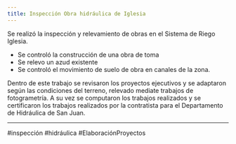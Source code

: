 ```yaml
---
title: Inspección Obra hidráulica de Iglesia
---
```


Se realizó la inspección y relevamiento de obras en el Sistema de Riego Iglesia.
* Se controló la construcción de una obra de toma 
* Se relevo un azud existente
* Se controló el movimiento de suelo de obra en canales de la zona. 

Dentro de este trabajo se revisaron los proyectos ejecutivos y se adaptaron según las condiciones del terreno, relevado mediate trabajos de fotogrametría. A su vez se computaron los trabajos realizados y se certificaron los trabajos realizados por la contratista para el Departamento de Hidráulica de San Juan. 

---
#inspección #hidráulica  #ElaboraciónProyectos